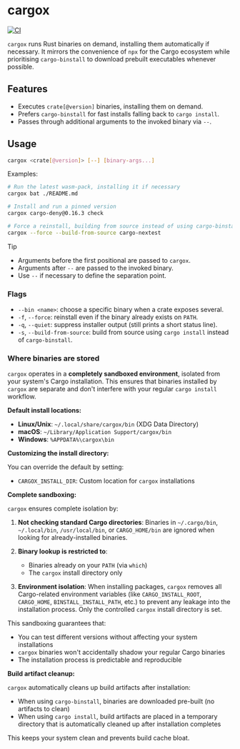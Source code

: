 # cargox

[![CI](https://github.com/mxcl/cargox/actions/workflows/ci.yml/badge.svg)](https://github.com/mxcl/cargox/actions/workflows/ci.yml)

`cargox` runs Rust binaries on demand, installing them automatically if necessary.
It mirrors the convenience of `npx` for the Cargo ecosystem while prioritising
`cargo-binstall` to download prebuilt executables whenever possible.

## Features

- Executes `crate[@version]` binaries, installing them on demand.
- Prefers `cargo-binstall` for fast installs falling back to `cargo install`.
- Passes through additional arguments to the invoked binary via `--`.

## Usage

```bash
cargox <crate[@version]> [--] [binary-args...]
```

Examples:

```bash
# Run the latest wasm-pack, installing it if necessary
cargox bat ./README.md

# Install and run a pinned version
cargox cargo-deny@0.16.3 check

# Force a reinstall, building from source instead of using cargo-binstall
cargox --force --build-from-source cargo-nextest
```

> [!TIP]
>
> - Arguments before the first positional are passed to `cargox`.
> - Arguments after `--` are passed to the invoked binary.
> - Use `--` if necessary to define the separation point.

### Flags

- `--bin <name>`: choose a specific binary when a crate exposes several.
- `-f`, `--force`: reinstall even if the binary already exists on `PATH`.
- `-q`, `--quiet`: suppress installer output (still prints a short status line).
- `-s`, `--build-from-source`: build from source using `cargo install` instead of `cargo-binstall`.

### Where binaries are stored

`cargox` operates in a **completely sandboxed environment**, isolated from your
system's Cargo installation. This ensures that binaries installed by `cargox` are
separate and don't interfere with your regular `cargo install` workflow.

**Default install locations:**

- **Linux/Unix**: `~/.local/share/cargox/bin` (XDG Data Directory)
- **macOS**: `~/Library/Application Support/cargox/bin`
- **Windows**: `%APPDATA%\cargox\bin`

**Customizing the install directory:**

You can override the default by setting:

- `CARGOX_INSTALL_DIR`: Custom location for `cargox` installations

**Complete sandboxing:**

`cargox` ensures complete isolation by:

1. **Not checking standard Cargo directories**: Binaries in `~/.cargo/bin`,
   `~/.local/bin`, `/usr/local/bin`, or `CARGO_HOME/bin` are ignored when looking
   for already-installed binaries.

2. **Binary lookup is restricted to**:
   - Binaries already on your `PATH` (via `which`)
   - The `cargox` install directory only

3. **Environment isolation**: When installing packages, `cargox` removes all
   Cargo-related environment variables (like `CARGO_INSTALL_ROOT`, `CARGO_HOME`,
   `BINSTALL_INSTALL_PATH`, etc.) to prevent any leakage into the installation
   process. Only the controlled `cargox` install directory is set.

This sandboxing guarantees that:

- You can test different versions without affecting your system installations
- `cargox` binaries won't accidentally shadow your regular Cargo binaries
- The installation process is predictable and reproducible

**Build artifact cleanup:**

`cargox` automatically cleans up build artifacts after installation:

- When using `cargo-binstall`, binaries are downloaded pre-built (no artifacts to clean)
- When using `cargo install`, build artifacts are placed in a temporary directory
  that is automatically cleaned up after installation completes

This keeps your system clean and prevents build cache bloat.
